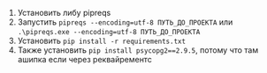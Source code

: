 1. Установить либу pipreqs
2. Запустить `pipreqs --encoding=utf-8 ПУТЬ_ДО_ПРОЕКТА` или `.\pipreqs.exe --encoding=utf-8 ПУТЬ_ДО_ПРОЕКТА`
3. Установить `pip install -r requirements.txt`
4. Также установить `pip install psycopg2==2.9.5`, потому что там ашипка если через реквайрементс
